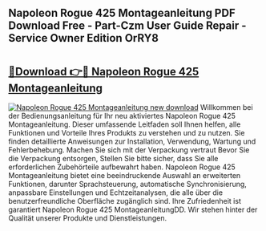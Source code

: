 ## Napoleon Rogue 425 Montageanleitung PDF Download Free - Part-Czm User Guide Repair - Service Owner Edition OrRY8

# <h2><a href="http://df6cuso.blite.top/?on=Napoleon+Rogue+425+Montageanleitung">🔗Download 👉🔴 Napoleon Rogue 425 Montageanleitung</a></h2>

[![Napoleon Rogue 425 Montageanleitung new download](https://i.imgur.com/lujVjoI.png)](http://df6cuso.blite.top/?on=Napoleon+Rogue+425+Montageanleitung)
Willkommen bei der Bedienungsanleitung für Ihr neu aktiviertes Napoleon Rogue 425 Montageanleitung. Dieser umfassende Leitfaden soll Ihnen helfen, alle Funktionen und Vorteile Ihres Produkts zu verstehen und zu nutzen. Sie finden detaillierte Anweisungen zur Installation, Verwendung, Wartung und Fehlerbehebung. Machen Sie sich mit der Verpackung vertraut Bevor Sie die Verpackung entsorgen, Stellen Sie bitte sicher, dass Sie alle erforderlichen Zubehörteile aufbewahrt haben. Napoleon Rogue 425 Montageanleitung bietet eine beeindruckende Auswahl an erweiterten Funktionen, darunter Sprachsteuerung, automatische Synchronisierung, anpassbare Einstellungen und Echtzeitanalysen, die alle über die benutzerfreundliche Oberfläche zugänglich sind. Ihre Zufriedenheit ist garantiert Napoleon Rogue 425 MontageanleitungDD. Wir stehen hinter der Qualität unserer Produkte und Dienstleistungen.
